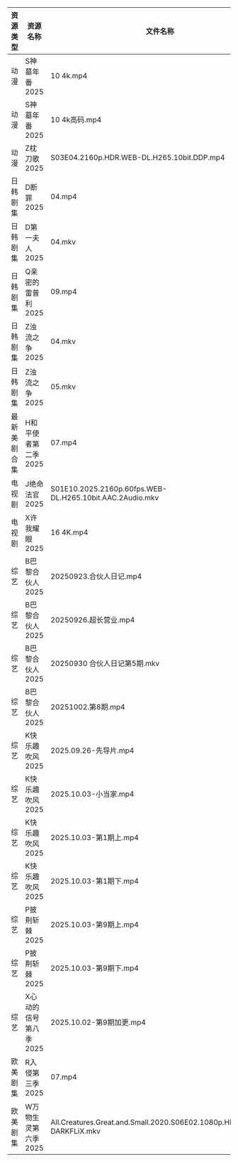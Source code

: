 | 资源类型   | 资源名称          | 文件名称                                                                   | 分享链接                                 | 更新时间                |
| ------ | ------------- | ---------------------------------------------------------------------- | ------------------------------------ | ------------------- |
| 动漫     | S神墓年番2025     | 10 4k.mp4                                                              | https://pan.quark.cn/s/06bfa06b8b35  | 2025-10-03 16:27:32 |
| 动漫     | S神墓年番2025     | 10 4k高码.mp4                                                            | https://pan.quark.cn/s/06bfa06b8b35  | 2025-10-03 16:27:28 |
| 动漫     | Z枕刀歌2025      | S03E04.2160p.HDR.WEB-DL.H265.10bit.DDP.mp4                             | https://pan.quark.cn/s/f52a0f306f79  | 2025-10-03 16:30:39 |
| 日韩剧集   | D断罪2025       | 04.mp4                                                                 | https://pan.quark.cn/s/d45212db96e7  | 2025-10-03 16:21:19 |
| 日韩剧集   | D第一夫人2025     | 04.mkv                                                                 | https://pan.quark.cn/s/e10ea3db461f  | 2025-10-03 16:21:30 |
| 日韩剧集   | Q亲密的雷普利2025   | 09.mp4                                                                 | https://pan.quark.cn/s/8cb9fd7634af  | 2025-10-03 16:26:05 |
| 日韩剧集   | Z浊流之争2025     | 04.mkv                                                                 | https://pan.quark.cn/s/a38169f5ace1  | 2025-10-03 16:30:50 |
| 日韩剧集   | Z浊流之争2025     | 05.mkv                                                                 | https://pan.quark.cn/s/a38169f5ace1  | 2025-10-03 16:30:55 |
| 最新美剧合集 | H和平使者第二季2025  | 07.mp4                                                                 | https://www.alipan.com/s/5Gf8XwFvkUq | 2025-10-03 13:04:57 |
| 电视剧    | J绝命法官2025     | S01E10.2025.2160p.60fps.WEB-DL.H265.10bit.AAC.2Audio.mkv               | https://pan.quark.cn/s/50b666fcfcd1  | 2025-10-03 16:23:14 |
| 电视剧    | X许我耀眼2025     | 16 4K.mp4                                                              | https://www.alipan.com/s/kZBrzfKxPFa | 2025-10-03 08:05:41 |
| 综艺     | B巴黎合伙人2025    | 20250923.合伙人日记.mp4                                                     | https://pan.quark.cn/s/4264ec5c7676  | 2025-10-03 16:31:33 |
| 综艺     | B巴黎合伙人2025    | 20250926.超长营业.mp4                                                      | https://pan.quark.cn/s/4264ec5c7676  | 2025-10-03 16:31:37 |
| 综艺     | B巴黎合伙人2025    | 20250930 合伙人日记第5期.mkv                                                  | https://pan.quark.cn/s/4264ec5c7676  | 2025-10-03 16:31:30 |
| 综艺     | B巴黎合伙人2025    | 20251002.第8期.mp4                                                       | https://pan.quark.cn/s/4264ec5c7676  | 2025-10-03 16:31:41 |
| 综艺     | K快乐趣吹风2025    | 2025.09.26-先导片.mp4                                                     | https://pan.quark.cn/s/2e73ee655d53  | 2025-10-03 16:34:03 |
| 综艺     | K快乐趣吹风2025    | 2025.10.03-小当家.mp4                                                     | https://pan.quark.cn/s/2e73ee655d53  | 2025-10-03 16:33:59 |
| 综艺     | K快乐趣吹风2025    | 2025.10.03-第1期上.mp4                                                    | https://pan.quark.cn/s/2e73ee655d53  | 2025-10-03 16:34:07 |
| 综艺     | K快乐趣吹风2025    | 2025.10.03-第1期下.mp4                                                    | https://pan.quark.cn/s/2e73ee655d53  | 2025-10-03 16:34:10 |
| 综艺     | P披荆斩棘2025     | 2025.10.03-第9期上.mp4                                                    | https://pan.quark.cn/s/9ae1eb01008d  | 2025-10-03 16:35:10 |
| 综艺     | P披荆斩棘2025     | 2025.10.03-第9期下.mp4                                                    | https://pan.quark.cn/s/9ae1eb01008d  | 2025-10-03 16:35:13 |
| 综艺     | X心动的信号第八季2025 | 2025.10.02-第9期加更.mp4                                                   | https://pan.quark.cn/s/2ed22d9e58e2  | 2025-10-03 16:37:21 |
| 欧美剧集   | R入侵第三季2025    | 07.mp4                                                                 | https://pan.quark.cn/s/8877297fc601  | 2025-10-03 16:26:44 |
| 欧美剧集   | W万物生灵第六季2025  | All.Creatures.Great.and.Small.2020.S06E02.1080p.HDTV.H264-DARKFLiX.mkv | https://pan.quark.cn/s/6bed80ca39f7  | 2025-10-03 16:28:12 |
